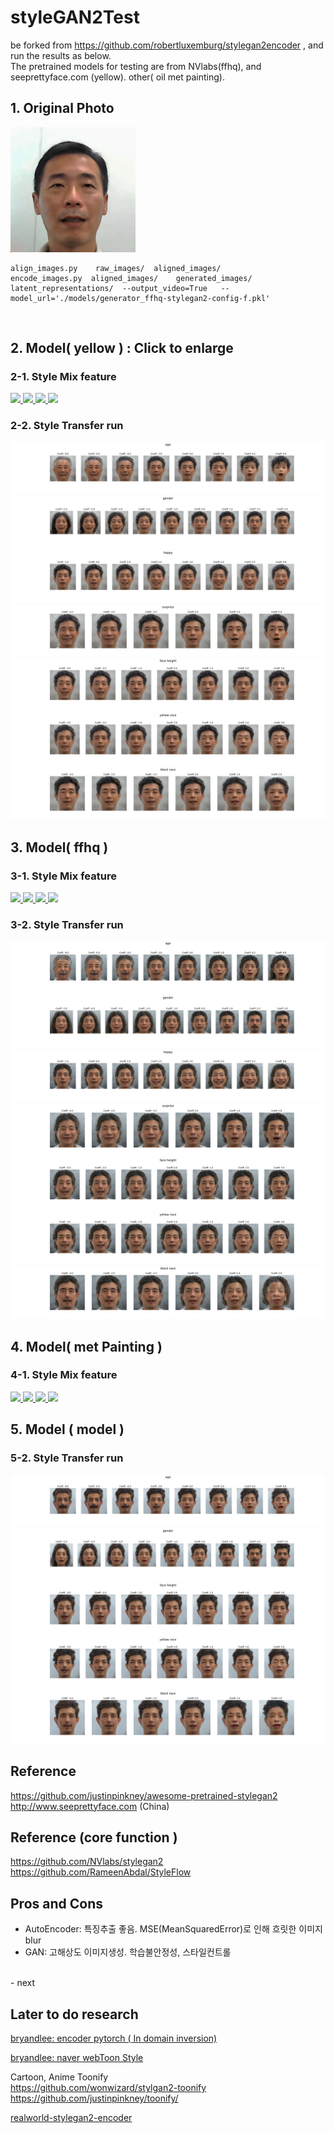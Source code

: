 # styleGAN2Test

be forked from <a href="https://github.com/robertluxemburg/stylegan2encoder"> https://github.com/robertluxemburg/stylegan2encoder </a>, and run the results as below. 
<br />
The pretrained models for testing are from NVlabs(ffhq), and seeprettyface.com (yellow). other( oil met painting).


## 1. Original Photo
<a href="https://github.com/spaf234/styleGAN2Test/blob/main/style_run_morph/lje03_01.png?raw=true" >
<img src="https://github.com/spaf234/styleGAN2Test/blob/main/style_run_morph/lje03_01.png?raw=true" style="width: 200px;">
</a>

<br />


```
align_images.py    raw_images/  aligned_images/
encode_images.py  aligned_images/    generated_images/   latent_representations/  --output_video=True   --model_url='./models/generator_ffhq-stylegan2-config-f.pkl'

```
<br />


## 2. Model( yellow ) :  Click to enlarge
### 2-1. Style Mix feature
<a href="https://github.com/spaf234/styleGAN2Test/blob/main/style_run_morph/mix_style_pkl_yellow/change-style-lje03-to_m010_iii.png">
  <img src="https://github.com/spaf234/styleGAN2Test/blob/main/style_run_morph/mix_style_pkl_yellow/change-style-lje03-to_m010_iii.png?raw=true"  style="max-width: 100%;"> 
 </a>
 <a href="https://github.com/spaf234/styleGAN2Test/blob/main/style_run_morph/mix_style_pkl_yellow/change-style-lje03-to_w046_iii.png">
  <img src="https://github.com/spaf234/styleGAN2Test/blob/main/style_run_morph/mix_style_pkl_yellow/change-style-lje03-to_w046_iii.png?raw=true"  style="max-width: 100%;"> 
 </a>
 <a href="https://github.com/spaf234/styleGAN2Test/blob/main/style_run_morph/mix_style_pkl_yellow/change-style-lje03-to_w007_iii.png">
  <img src="https://github.com/spaf234/styleGAN2Test/blob/main/style_run_morph/mix_style_pkl_yellow/change-style-lje03-to_w007_iii.png?raw=true"  style="max-width: 100%;"> 
 </a>
 <a href="https://github.com/spaf234/styleGAN2Test/blob/main/style_run_morph/mix_style_pkl_yellow/change-style-lje03-to_w004_iii.png">
  <img src="https://github.com/spaf234/styleGAN2Test/blob/main/style_run_morph/mix_style_pkl_yellow/change-style-lje03-to_w004_iii.png?raw=true"  style="max-width: 100%;"> 
 </a>
 
 
 
### 2-2. Style Transfer run
<a href="https://github.com/spaf234/styleGAN2Test/blob/main/style_mix/pkl_yellow_4_lje03/age.png">
  <img src="https://github.com/spaf234/styleGAN2Test/blob/main/style_mix/pkl_yellow_4_lje03/age.png?raw=true"  style="max-width: 100%;"> 
 </a>
<a href="https://github.com/spaf234/styleGAN2Test/blob/main/style_mix/pkl_yellow_4_lje03/gender.png">
  <img src="https://github.com/spaf234/styleGAN2Test/blob/main/style_mix/pkl_yellow_4_lje03/gender.png?raw=true"  style="max-width: 100%;"> 
 </a>
 <a href="https://github.com/spaf234/styleGAN2Test/blob/main/style_mix/pkl_yellow_4_lje03/happy.png">
  <img src="https://github.com/spaf234/styleGAN2Test/blob/main/style_mix/pkl_yellow_4_lje03/happy.png?raw=true"  style="max-width: 100%;"> 
 </a>
 <a href="https://github.com/spaf234/styleGAN2Test/blob/main/style_mix/pkl_yellow_4_lje03/surprise.png">
  <img src="https://github.com/spaf234/styleGAN2Test/blob/main/style_mix/pkl_yellow_4_lje03/surprise.png?raw=true"  style="max-width: 100%;"> 
 </a>
 <a href="https://github.com/spaf234/styleGAN2Test/blob/main/style_mix/pkl_yellow_4_lje03/face height.png">
  <img src="https://github.com/spaf234/styleGAN2Test/blob/main/style_mix/pkl_yellow_4_lje03/face height.png?raw=true"  style="max-width: 100%;"> 
 </a>
 <a href="https://github.com/spaf234/styleGAN2Test/blob/main/style_mix/pkl_yellow_4_lje03/yellow race.png">
  <img src="https://github.com/spaf234/styleGAN2Test/blob/main/style_mix/pkl_yellow_4_lje03/yellow race.png?raw=true"  style="max-width: 100%;"> 
 </a>
 <a href="https://github.com/spaf234/styleGAN2Test/blob/main/style_mix/pkl_yellow_4_lje03/black race.png">
  <img src="https://github.com/spaf234/styleGAN2Test/blob/main/style_mix/pkl_yellow_4_lje03/black race.png?raw=true"  style="max-width: 100%;"> 
 </a>





## 3. Model( ffhq ) 
### 3-1. Style Mix feature
<a href="https://github.com/spaf234/styleGAN2Test/blob/main/style_run_morph/mix_style_pkl_ffhq/change-style-ffhq-lje03-to_m010_iii.png">
  <img src="https://github.com/spaf234/styleGAN2Test/blob/main/style_run_morph/mix_style_pkl_ffhq/change-style-ffhq-lje03-to_m010_iii.png?raw=true"  style="max-width: 100%;"> 
 </a>
 <a href="https://github.com/spaf234/styleGAN2Test/blob/main/style_run_morph/mix_style_pkl_ffhq/change-style-ffhq-lje03-to_w046_iii.png">
  <img src="https://github.com/spaf234/styleGAN2Test/blob/main/style_run_morph/mix_style_pkl_ffhq/change-style-ffhq-lje03-to_w046_iii.png?raw=true"  style="max-width: 100%;"> 
 </a>
 <a href="https://github.com/spaf234/styleGAN2Test/blob/main/style_run_morph/mix_style_pkl_ffhq/change-style-ffhq-lje03-to_w007_iii.png">
  <img src="https://github.com/spaf234/styleGAN2Test/blob/main/style_run_morph/mix_style_pkl_ffhq/change-style-ffhq-lje03-to_w007_iii.png?raw=true"  style="max-width: 100%;"> 
 </a>
 <a href="https://github.com/spaf234/styleGAN2Test/blob/main/style_run_morph/mix_style_pkl_ffhq/change-style-ffhq-lje03-to_w004_iii.png">
  <img src="https://github.com/spaf234/styleGAN2Test/blob/main/style_run_morph/mix_style_pkl_ffhq/change-style-ffhq-lje03-to_w004_iii.png?raw=true"  style="max-width: 100%;"> 
 </a>
 
### 3-2. Style Transfer run
<a href="https://github.com/spaf234/styleGAN2Test/blob/main/style_mix/pkl_ffhq_4_lje03/age.png">
  <img src="https://github.com/spaf234/styleGAN2Test/blob/main/style_mix/pkl_ffhq_4_lje03/age.png?raw=true"  style="max-width: 100%;"> 
 </a>
<a href="https://github.com/spaf234/styleGAN2Test/blob/main/style_mix/pkl_ffhq_4_lje03/gender.png">
  <img src="https://github.com/spaf234/styleGAN2Test/blob/main/style_mix/pkl_ffhq_4_lje03/gender.png?raw=true"  style="max-width: 100%;"> 
 </a>
 <a href="https://github.com/spaf234/styleGAN2Test/blob/main/style_mix/pkl_ffhq_4_lje03/happy.png">
  <img src="https://github.com/spaf234/styleGAN2Test/blob/main/style_mix/pkl_ffhq_4_lje03/happy.png?raw=true"  style="max-width: 100%;"> 
 </a>
 <a href="https://github.com/spaf234/styleGAN2Test/blob/main/style_mix/pkl_ffhq_4_lje03/surprise.png">
  <img src="https://github.com/spaf234/styleGAN2Test/blob/main/style_mix/pkl_ffhq_4_lje03/surprise.png?raw=true"  style="max-width: 100%;"> 
 </a>
 <a href="https://github.com/spaf234/styleGAN2Test/blob/main/style_mix/pkl_ffhq_4_lje03/face height.png">
  <img src="https://github.com/spaf234/styleGAN2Test/blob/main/style_mix/pkl_ffhq_4_lje03/face height.png?raw=true"  style="max-width: 100%;"> 
 </a>
 <a href="https://github.com/spaf234/styleGAN2Test/blob/main/style_mix/pkl_ffhq_4_lje03/yellow race.png">
  <img src="https://github.com/spaf234/styleGAN2Test/blob/main/style_mix/pkl_ffhq_4_lje03/yellow race.png?raw=true"  style="max-width: 100%;"> 
 </a>
 <a href="https://github.com/spaf234/styleGAN2Test/blob/main/style_mix/pkl_ffhq_4_lje03/black race.png">
  <img src="https://github.com/spaf234/styleGAN2Test/blob/main/style_mix/pkl_ffhq_4_lje03/black race.png?raw=true"  style="max-width: 100%;"> 
 </a>
 
 
 
## 4. Model( met Painting ) 
### 4-1. Style Mix feature
<a href="https://github.com/spaf234/styleGAN2Test/blob/main/style_run_morph/pkl_metPainting/change-style-ffhq-lje03-to_m010_iii.png">
  <img src="https://github.com/spaf234/styleGAN2Test/blob/main/style_run_morph/pkl_metPainting/change-style-ffhq-lje03-to_m010_iii.png?raw=true"  style="max-width: 100%;"> 
 </a>
 <a href="https://github.com/spaf234/styleGAN2Test/blob/main/style_run_morph/pkl_metPainting/change-style-ffhq-lje03-to_w046_iii.png">
  <img src="https://github.com/spaf234/styleGAN2Test/blob/main/style_run_morph/pkl_metPainting/change-style-ffhq-lje03-to_w046_iii.png?raw=true"  style="max-width: 100%;"> 
 </a>
 <a href="https://github.com/spaf234/styleGAN2Test/blob/main/style_run_morph/pkl_metPainting/change-style-ffhq-lje03-to_w007_iii.png">
  <img src="https://github.com/spaf234/styleGAN2Test/blob/main/style_run_morph/pkl_metPainting/change-style-ffhq-lje03-to_w007_iii.png?raw=true"  style="max-width: 100%;"> 
 </a>
 <a href="https://github.com/spaf234/styleGAN2Test/blob/main/style_run_morph/pkl_metPainting/change-style-ffhq-lje03-to_w004_iii.png">
  <img src="https://github.com/spaf234/styleGAN2Test/blob/main/style_run_morph/pkl_metPainting/change-style-ffhq-lje03-to_w004_iii.png?raw=true"  style="max-width: 100%;"> 
 </a>
 
## 5. Model ( model )
### 5-2. Style Transfer run 
<a href="https://github.com/spaf234/styleGAN2Test/blob/main/style_mix/pkl_model_4_lje03/age.png">
  <img src="https://github.com/spaf234/styleGAN2Test/blob/main/style_mix/pkl_model_4_lje03/age.png?raw=true"  style="max-width: 100%;"> 
 </a>
<a href="https://github.com/spaf234/styleGAN2Test/blob/main/style_mix/pkl_model_4_lje03/gender.png">
  <img src="https://github.com/spaf234/styleGAN2Test/blob/main/style_mix/pkl_model_4_lje03/gender.png?raw=true"  style="max-width: 100%;"> 
 </a>
 <a href="https://github.com/spaf234/styleGAN2Test/blob/main/style_mix/pkl_model_4_lje03/face height.png">
  <img src="https://github.com/spaf234/styleGAN2Test/blob/main/style_mix/pkl_model_4_lje03/face height.png?raw=true"  style="max-width: 100%;"> 
 </a>
 <a href="https://github.com/spaf234/styleGAN2Test/blob/main/style_mix/pkl_model_4_lje03/yellow race.png">
  <img src="https://github.com/spaf234/styleGAN2Test/blob/main/style_mix/pkl_model_4_lje03/yellow race.png?raw=true"  style="max-width: 100%;"> 
 </a>
 <a href="https://github.com/spaf234/styleGAN2Test/blob/main/style_mix/pkl_model_4_lje03/black race.png">
  <img src="https://github.com/spaf234/styleGAN2Test/blob/main/style_mix/pkl_model_4_lje03/black race.png?raw=true"  style="max-width: 100%;"> 
 </a>
 
 
 
 

## Reference
<a href="https://github.com/justinpinkney/awesome-pretrained-stylegan2">https://github.com/justinpinkney/awesome-pretrained-stylegan2</a><br />
<a href="http://www.seeprettyface.com">http://www.seeprettyface.com (China)</a><br />

## Reference (core function )
<a href="https://github.com/NVlabs/stylegan2">https://github.com/NVlabs/stylegan2</a><br />
<a href="https://github.com/RameenAbdal/StyleFlow">https://github.com/RameenAbdal/StyleFlow</a><br />


## Pros and Cons
<ul>
  <li>AutoEncoder: 특징추출 좋음.  MSE(MeanSquaredError)로 인해 흐릿한 이미지blur</li>
  <li>GAN: 고해상도 이미지생성.  학습불안정성, 스타일컨트롤 </li>
</ul>
<br />
- next

## Later to do research

<a href="https://github.com/bryandlee/stylegan2-encoder-pytorch"> bryandlee: encoder pytorch ( In domain inversion) </a><br />

<a href="https://github.com/bryandlee/naver-webtoon-faces"> bryandlee:  naver webToon Style </a><br />

Cartoon, Anime Toonify<br />
<a href="https://github.com/wonwizard/stylgan2-toonify">  https://github.com/wonwizard/stylgan2-toonify </a><br />
<a href="https://github.com/justinpinkney/toonify/"> https://github.com/justinpinkney/toonify/ </a><br />

<a href="https://github.com/TalkUHulk/realworld-stylegan2-encoder">realworld-stylegan2-encoder </a><br />


